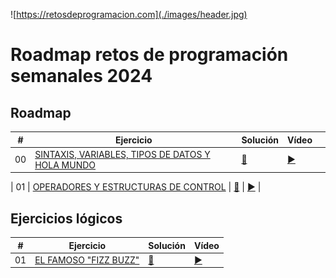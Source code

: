 ![https://retosdeprogramacion.com](./images/header.jpg)

# Roadmap retos de programación semanales 2024

## Roadmap

| #   | Ejercicio                                                                                                                                             | Solución                                                                                                   | Vídeo                              |     |
| --- | ----------------------------------------------------------------------------------------------------------------------------------------------------- | ---------------------------------------------------------------------------------------------------------- | ---------------------------------- | --- |
| 00  | [SINTAXIS, VARIABLES, TIPOS DE DATOS Y HOLA MUNDO](./Roadmap%20de%20retos/00%20-%20SINTAXIS,%20VARIABLES,%20TIPOS%20DE%20DATOS%20Y%20HOLA%20MUNDO.js) | [📝](./Roadmap/00%20-%20SINTAXIS,%20VARIABLES,%20TIPOS%20DE%20DATOS%20Y%20HOLA%20MUNDO/python/mouredev.py) | [▶️](https://youtu.be/gEIBJ7rmLa0) |

| 01 | [OPERADORES Y ESTRUCTURAS DE CONTROL](./Roadmap%20de%20retos/01%20-%20OPERADORES%20Y%20ESTRUCTURAS%20DE%20CONTROL.js) | [📝](./Roadmap%20de%20retos/01%20-%20OPERADORES%20Y%20ESTRUCTURAS%20DE%20CONTROL.js) | [▶️](https://youtu.be/gEIBJ7rmLa0) |

## Ejercicios lógicos

| #   | Ejercicio                                                                                | Solución                                                              | Vídeo                              |
| --- | ---------------------------------------------------------------------------------------- | --------------------------------------------------------------------- | ---------------------------------- |
| 01  | [EL FAMOSO "FIZZ BUZZ"](./Ejercicios%20lógicos/01%20-%20El%20%20FAMOSO%20FIZZ%20BUZZ.js) | [📝](./Ejercicios%20lógicos/01%20-%20El%20%20FAMOSO%20FIZZ%20BUZZ.js) | [▶️](https://youtu.be/gEIBJ7rmLa0) |

